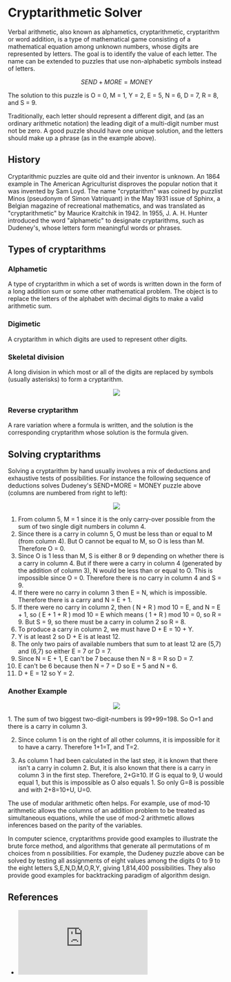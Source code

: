 # Cryptarithmetic Solver

Verbal arithmetic, also known as alphametics, cryptarithmetic, cryptarithm or word addition, is a type of mathematical game consisting of a mathematical equation among unknown numbers, whose digits are represented by letters. The goal is to identify the value of each letter. The name can be extended to puzzles that use non-alphabetic symbols instead of letters.

$$ S E N D  + M O R E = M O N E Y$$

The solution to this puzzle is O = 0, M = 1, Y = 2, E = 5, N = 6, D = 7, R = 8, and S = 9.

Traditionally, each letter should represent a different digit, and (as an ordinary arithmetic notation) the leading digit of a multi-digit number must not be zero. A good puzzle should have one unique solution, and the letters should make up a phrase (as in the example above).

## History

Cryptarithmic puzzles are quite old and their inventor is unknown. An 1864 example in The American Agriculturist disproves the popular notion that it was invented by Sam Loyd. The name "cryptarithm" was coined by puzzlist Minos (pseudonym of Simon Vatriquant) in the May 1931 issue of Sphinx, a Belgian magazine of recreational mathematics, and was translated as "cryptarithmetic" by Maurice Kraitchik in 1942. In 1955, J. A. H. Hunter introduced the word "alphametic" to designate cryptarithms, such as Dudeney's, whose letters form meaningful words or phrases.

## Types of cryptarithms

### Alphametic
A type of cryptarithm in which a set of words is written down in the form of a long addition sum or some other mathematical problem. The object is to replace the letters of the alphabet with decimal digits to make a valid arithmetic sum.

### Digimetic
A cryptarithm in which digits are used to represent other digits.

### Skeletal division
A long division in which most or all of the digits are replaced by symbols (usually asterisks) to form a cryptarithm.

<p align="center">
<img src="https://github.com/gsaiganesh283/Cryptarithmetic_Solver/assets/121511326/f76514df-0635-4f2e-b696-4a62e285a841" />
</p>

### Reverse cryptarithm
A rare variation where a formula is written, and the solution is the corresponding cryptarithm whose solution is the formula given.

## Solving cryptarithms

Solving a cryptarithm by hand usually involves a mix of deductions and exhaustive tests of possibilities. For instance the following sequence of deductions solves Dudeney's SEND+MORE = MONEY puzzle above (columns are numbered from right to left):

<p align="center">
<img src="https://github.com/gsaiganesh283/Cryptarithmetic_Solver/assets/121511326/b2002925-4214-46bf-8852-01aa7e9bb375"/>
</p>

1. From column 5, M = 1 since it is the only carry-over possible from the sum of two single digit numbers in column 4.
2. Since there is a carry in column 5, O must be less than or equal to M (from column 4). But O cannot be equal to M, so O is less than M. Therefore O = 0.
3. Since O is 1 less than M, S is either 8 or 9 depending on whether there is a carry in column 4. But if there were a carry in column 4 (generated by the addition of column 3), N would be less than or equal to O. This is impossible since O = 0. Therefore there is no carry in column 4 and S = 9.
4. If there were no carry in column 3 then E = N, which is impossible. Therefore there is a carry and N = E + 1.
5. If there were no carry in column 2, then ( N + R ) mod 10 = E, and N = E + 1, so ( E + 1 + R ) mod 10 = E which means ( 1 + R ) mod 10 = 0, so R = 9. But S = 9, so there must be a carry in column 2 so R = 8.
6. To produce a carry in column 2, we must have D + E = 10 + Y.
7. Y is at least 2 so D + E is at least 12.
8. The only two pairs of available numbers that sum to at least 12 are (5,7) and (6,7) so either E = 7 or D = 7.
9. Since N = E + 1, E can't be 7 because then N = 8 = R so D = 7.
10. E can't be 6 because then N = 7 = D so E = 5 and N = 6.
11. D + E = 12 so Y = 2.

### Another Example
<p align='center'>
<img src="https://github.com/gsaiganesh283/Cryptarithmetic_Solver/assets/121511326/5dd7e43c-3c8f-42a9-8979-12007597d2f2"/>
</p>
1. The sum of two biggest two-digit-numbers is 99+99=198. So O=1 and there is a carry in column 3.

2. Since column 1 is on the right of all other columns, it is impossible for it to have a carry. Therefore 1+1=T, and T=2.
   
3. As column 1 had been calculated in the last step, it is known that there isn't a carry in column 2. But, it is also known that there is a carry in column 3 in the first step. Therefore, 2+G≥10. If G is equal to 9, U would equal 1, but this is impossible as O also equals 1. So only G=8 is possible and with 2+8=10+U, U=0.

The use of modular arithmetic often helps. For example, use of mod-10 arithmetic allows the columns of an addition problem to be treated as simultaneous equations, while the use of mod-2 arithmetic allows inferences based on the parity of the variables.

In computer science, cryptarithms provide good examples to illustrate the brute force method, and algorithms that generate all permutations of m choices from n possibilities. For example, the Dudeney puzzle above can be solved by testing all assignments of eight values among the digits 0 to 9 to the eight letters S,E,N,D,M,O,R,Y, giving 1,814,400 possibilities. They also provide good examples for backtracking paradigm of algorithm design.

## References

* ![Crux Mathematicorum PDF](https://cms.math.ca/wp-content/uploads/crux-pdfs/Crux_v9n04_Apr.pdf)
